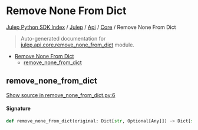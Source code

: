 # Remove None From Dict

[Julep Python SDK Index](../../../README.md#julep-python-sdk-index) / [Julep](../../index.md#julep) / [Api](../index.md#api) / [Core](./index.md#core) / Remove None From Dict

> Auto-generated documentation for [julep.api.core.remove_none_from_dict](../../../../../../../julep/api/core/remove_none_from_dict.py) module.

- [Remove None From Dict](#remove-none-from-dict)
  - [remove_none_from_dict](#remove_none_from_dict)

## remove_none_from_dict

[Show source in remove_none_from_dict.py:6](../../../../../../../julep/api/core/remove_none_from_dict.py#L6)

#### Signature

```python
def remove_none_from_dict(original: Dict[str, Optional[Any]]) -> Dict[str, Any]: ...
```